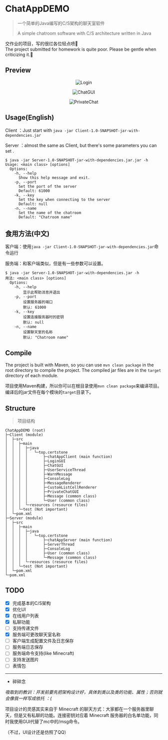 # ChatAppDEMO

> 一个简单的Java编写的C/S架构的聊天室软件
> 
> A simple chatroom software with C/S architecture written in Java
> 
交作业的项目，写的很烂各位轻点喷🥲   
The project submitted for homework is quite poor. Please be gentle when criticizing it.🥲



## Preview

<div style="text-align: center;">

![Login](https://github.com/user-attachments/assets/3402523d-7545-4833-abd6-2347f0130e96)

![ChatGUI](https://github.com/user-attachments/assets/520e095b-82fe-4a00-9f41-5dea83753740)

![PrivateChat](https://github.com/user-attachments/assets/6eb5f28e-369d-4779-95fa-fe709924952f)

</div>


## Usage(English)

Client ：Just start with `java -jar Client-1.0-SNAPSHOT-jar-with-dependencies.jar`

Server ：almost the same as Client, but there's some parameters you can set .

```
$ java -jar Server-1.0-SNAPSHOT-jar-with-dependencies.jar.jar -h
Usage: <main class> [options]
  Options:
    -h, --help
      Show this help message and exit.
    -p, --port
      Set the port of the server
      Default: 61000
    -k, --key
      Set the key when connecting to the server
      Default: null
    -n, --name
      Set the name of the chatroom
      Default: "Chatroom name"
```



## 食用方法(中文)

客户端：使用`java -jar Client-1.0-SNAPSHOT-jar-with-dependencies.jar`命令运行

服务端：和客户端类似，但是有一些参数可以设置。

```
$ java -jar Server-1.0-SNAPSHOT-jar-with-dependencies.jar -h
用法: <main class> [options]
  Options:
    -h, --help
        显示此帮助消息并退出
    -p, --port
        设置服务器的端口
        默认: 61000
    -k, --key
        设置连接服务器时的密钥
        默认: null
    -n, --name
        设置聊天室的名称
        默认: "Chatroom name"
```

## Compile

The project is built with Maven, so you can use `mvn clean package` in the root directory to compile the project. The compiled jar files are in the `target` directory of each module.

项目使用Maven构建，所以你可以在根目录使用`mvn clean package`来编译项目。编译后的jar文件在每个模块的`target`目录下。

## Structure
> 项目结构
>
```
ChatAppDEMO (root)
├─Client (module)
│  ├─src
│  │  ├─main
│  │  │  ├─java
│  │  │  │   └─top.certstone
│  │  │  │       ├─chatAppClient (main function)
│  │  │  │       ├─LoginGUI
│  │  │  │       ├─ChatGUI
│  │  │  │       ├─UserServiceThread
│  │  │  │       ├─WarnMessage
│  │  │  │       ├─ConsoleLog
│  │  │  │       ├─MessageRenderer
│  │  │  │       ├─CustomListCellRenderer
│  │  │  │       ├─PrivateChatGUI
│  │  │  │       ├─Message (common class)
│  │  │  │       └─User (common class)
│  │  │  └─resources (resource files)
│  │  └─test (Not important)
│  └─pom.xml
├─Server (module)
│  ├─src
│  │  ├─main
│  │  │  ├─java
│  │  │  │   └─top.certstone
│  │  │  │       ├─chatAppServer (main function)
│  │  │  │       ├─ServerThread
│  │  │  │       ├─ConsoleLog
│  │  │  │       ├─User (common class)
│  │  │  │       └─Message (common class)
│  │  │  └─resources (resource files)
│  │  └─test (Not important)
│  └─pom.xml
└─pom.xml
```



## TODO

- [x] 完成基本的C/S架构
- [x] 优化UI
- [x] 在线用户列表
- [x] 私聊功能
- [ ] 支持传递文件
- [x] 服务端可更改聊天室名称
- [ ] 客户端生成配置文件及日志保存
- [ ] 服务端日志保存
- [ ] 服务端命令支持(like Minecraft)
- [ ] 支持发送图片
- [ ] 表情包

---

- 碎碎念

*吸取到的教训：开发前要先把架构设计好，具体到类以及类的功能、属性；否则就会像我一样写成依托 ：(*

项目设计的灵感其实来自于 Minecraft 的聊天方式：大家都在一个服务器里聊天，但是又有私聊的功能。连接密钥对应着 Minecraft 服务器的白名单功能，同时我使用GUI代替了mc中的/msg命令。

（不过，UI设计还是仿照了QQ）
